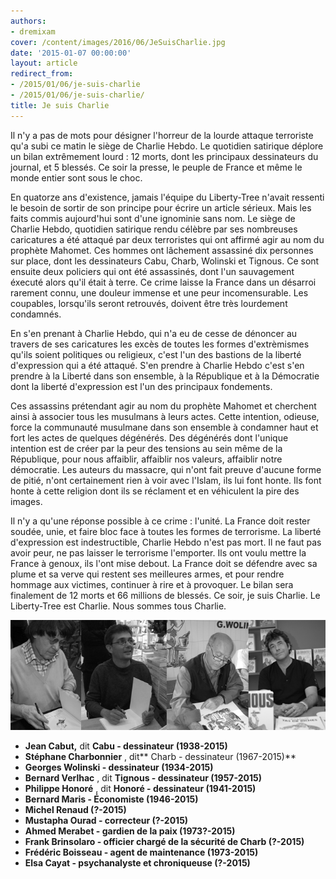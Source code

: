 ```yaml
---
authors:
- dremixam
cover: /content/images/2016/06/JeSuisCharlie.jpg
date: '2015-01-07 00:00:00'
layout: article
redirect_from:
- /2015/01/06/je-suis-charlie
- /2015/01/06/je-suis-charlie/
title: Je suis Charlie
---
```



Il n'y a pas de mots pour désigner l'horreur de la lourde attaque terroriste qu'a subi ce matin le siège de Charlie Hebdo. Le quotidien satirique déplore un bilan extrêmement lourd : 12 morts, dont les principaux dessinateurs du journal, et 5 blessés. Ce soir la presse, le peuple de France et même le monde entier sont sous le choc.

En quatorze ans d'existence, jamais l'équipe du Liberty-Tree n'avait ressenti le besoin de sortir de son principe pour écrire un article sérieux. Mais les faits commis aujourd'hui sont d'une ignominie sans nom. Le siège de Charlie Hebdo, quotidien satirique rendu célèbre par ses nombreuses caricatures a été attaqué par deux terroristes qui ont affirmé agir au nom du prophète Mahomet. Ces hommes ont lâchement assassiné dix personnes sur place, dont les dessinateurs Cabu, Charb, Wolinski et Tignous. Ce sont ensuite deux policiers qui ont été assassinés, dont l'un sauvagement éxecuté alors qu'il était à terre. Ce crime laisse la France dans un désarroi rarement connu, une douleur immense et une peur incomensurable. Les coupables, lorsqu'ils seront retrouvés, doivent être très lourdement condamnés.

En s'en prenant à Charlie Hebdo, qui n'a eu de cesse de dénoncer au travers de ses caricatures les excès de toutes les formes d'extrèmismes qu'ils soient politiques ou religieux, c'est l'un des bastions de la liberté d'expression qui a été attaqué. S'en prendre à Charlie Hebdo c'est s'en prendre à la Liberté dans son ensemble, à la République et à la Démocratie dont la liberté d'expression est l'un des principaux fondements.

Ces assassins prétendant agir au nom du prophète Mahomet et cherchent ainsi à associer tous les musulmans à leurs actes. Cette intention, odieuse, force la communauté musulmane dans son ensemble à condamner haut et fort les actes de quelques dégénérés. Des dégénérés dont l'unique intention est de créer par la peur des tensions au sein même de la République, pour nous affaiblir, affaiblir nos valeurs, affaiblir notre démocratie. Les auteurs du massacre, qui n'ont fait preuve d'aucune forme de pitié, n'ont certainement rien à voir avec l'Islam, ils lui font honte. Ils font honte à cette religion dont ils se réclament et en véhiculent la pire des images.

Il n'y a qu'une réponse possible à ce crime : l'unité. La France doit rester soudée, unie, et faire bloc face à toutes les formes de terrorisme. La liberté d'expression est indestructible, Charlie Hebdo n'est pas mort. Il ne faut pas avoir peur, ne pas laisser le terrorisme l'emporter. Ils ont voulu mettre la France à genoux, ils l'ont mise debout. La France doit se défendre avec sa plume et sa verve qui restent ses meilleures armes, et pour rendre hommage aux victimes, continuer à rire et à provoquer. Le bilan sera finalement de 12 morts et 66 millions de blessés. Ce soir, je suis Charlie. Le Liberty-Tree est Charlie. Nous sommes tous Charlie.

![](/content/images/2016/06/dessinateurs.png)

- **Jean Cabut,** dit **Cabu - dessinateur (1938-2015)**
- **Stéphane Charbonnier** , dit\*\* Charb - dessinateur (1967-2015)\*\*
- **Georges Wolinski - dessinateur (1934-2015)**
- **Bernard Verlhac** , dit **Tignous - dessinateur (1957-2015)**
- **Philippe Honoré** , dit **Honoré - dessinateur (1941-2015)**
- **Bernard Maris - Économiste (1946-2015)**
- **Michel Renaud (?-2015)**
- **Mustapha Ourad - correcteur (?-2015)**
- **Ahmed Merabet - gardien de la paix (1973?-2015)**
- **Frank Brinsolaro - officier chargé de la sécurité de Charb (?-2015)**
- **Frédéric Boisseau - agent de maintenance (1973-2015)**
- **Elsa Cayat - psychanalyste et chroniqueuse (?-2015)**<!--kg-card-end: markdown-->
